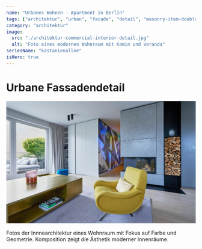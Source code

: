 ```yaml
---
name: "Urbanes Wohnen - Apartment in Berlin"
tags: ["architektur", "urban", "facade", "detail", "masonry-item-double-width"]
category: "architektur"
image:
  src: "./architektur-commercial-interior-detail.jpg"
  alt: "Foto eines modernen Wohnraum mit Kamin und Veranda"
seriesName: "kastanienallee"
isHero: true
---
```


# Urbane Fassadendetail
![Urbane Fassadendetail](./architektur-commercial-interior-detail.jpg)

Fotos der Innnearchitektur eines Wohnraum mit Fokus auf Farbe und Geometrie. Komposition zeigt die Ästhetik moderner Innenräume.